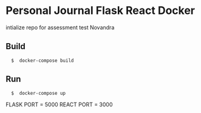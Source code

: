 # Personal Journal Flask React Docker
<p>intialize repo for assessment test Novandra</p>

## Build
```
  $  docker-compose build
```

## Run
```
  $  docker-compose up
```

FLASK PORT = 5000
REACT PORT = 3000
